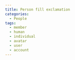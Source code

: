 ```yaml
---
title: Person fill exclamation
categories:
  - People
tags:
  - member
  - human
  - individual
  - avatar
  - user
  - account
---
```

